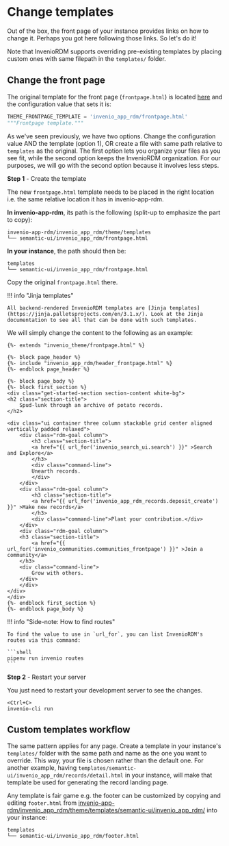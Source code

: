 # Change templates

Out of the box, the front page of your instance provides links on how to change it. Perhaps you got here following those links. So let's do it!

Note that InvenioRDM supports overriding pre-existing templates by placing custom ones with same filepath in the `templates/` folder.

## Change the front page

The original template for the front page (`frontpage.html`) is located [here](https://github.com/inveniosoftware/invenio-app-rdm/blob/master/invenio_app_rdm/theme/templates/semantic-ui/invenio_app_rdm/frontpage.html) and the configuration value that sets it is:

```python
THEME_FRONTPAGE_TEMPLATE = 'invenio_app_rdm/frontpage.html'
"""Frontpage template."""
```

As we've seen previously, we have two options. Change the configuration value AND the template (option 1), OR create a file with same path relative to `templates` as the original. The first option lets you organize your files as you see fit, while the second option keeps the InvenioRDM organization. For our purposes, we will go with the second option because it involves less steps.

**Step 1** - Create the template

The new `frontpage.html` template needs to be placed in the right location i.e. the same relative location it has in invenio-app-rdm.

**In invenio-app-rdm**, its path is the following (split-up to emphasize the part to copy):

```
invenio-app-rdm/invenio_app_rdm/theme/templates
└── semantic-ui/invenio_app_rdm/frontpage.html
```

**In your instance**, the path should then be:

```
templates
└── semantic-ui/invenio_app_rdm/frontpage.html
```

Copy the original `frontpage.html` there.

!!! info "Jinja templates"

    All backend-rendered InvenioRDM templates are [Jinja templates](https://jinja.palletsprojects.com/en/3.1.x/). Look at the Jinja documentation to see all that can be done with such templates.

We will simply change the content to the following as an example:

``` html+jinja
{%- extends "invenio_theme/frontpage.html" %}

{%- block page_header %}
{%- include "invenio_app_rdm/header_frontpage.html" %}
{%- endblock page_header %}

{%- block page_body %}
{%- block first_section %}
<div class="get-started-section section-content white-bg">
<h2 class="section-title">
    Spud-lunk through an archive of potato records.
</h2>

<div class="ui container three column stackable grid center aligned vertically padded relaxed">
    <div class="rdm-goal column">
        <h3 class="section-title">
        <a href="{{ url_for('invenio_search_ui.search') }}" >Search and Explore</a>
        </h3>
        <div class="command-line">
        Unearth records.
        </div>
    </div>
    <div class="rdm-goal column">
        <h3 class="section-title">
        <a href="{{ url_for('invenio_app_rdm_records.deposit_create') }}" >Make new records</a>
        </h3>
        <div class="command-line">Plant your contribution.</div>
    </div>
    <div class="rdm-goal column">
    <h3 class="section-title">
        <a href="{{ url_for('invenio_communities.communities_frontpage') }}" >Join a community</a>
    </h3>
    <div class="command-line">
        Grow with others.
    </div>
    </div>
</div>
</div>
{%- endblock first_section %}
{%- endblock page_body %}
```

!!! info "Side-note: How to find routes"

    To find the value to use in `url_for`, you can list InvenioRDM's routes via this command:

    ```shell
    pipenv run invenio routes
    ```

**Step 2** - Restart your server

You just need to restart your development server to see the changes.

```
<Ctrl+C>
invenio-cli run
```

## Custom templates workflow

The same pattern applies for any page. Create a template in your instance's `templates/` folder with the same path and name as the one you want to override. This way, your file is chosen rather than the default one. For another example, having `templates/semantic-ui/invenio_app_rdm/records/detail.html` in your instance, will make that template be used for generating the record landing page.

Any template is fair game e.g. the footer can be customized by copying and editing `footer.html` from
[invenio-app-rdm/invenio_app_rdm/theme/templates/semantic-ui/invenio_app_rdm/](https://github.com/inveniosoftware/invenio-app-rdm/tree/master/invenio_app_rdm/theme/templates/semantic-ui/invenio_app_rdm) into your instance:


```
templates
└── semantic-ui/invenio_app_rdm/footer.html
```

